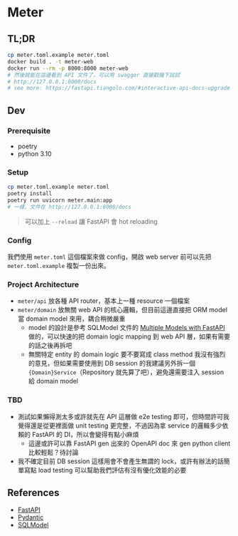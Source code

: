 # Meter

## TL;DR

```bash
cp meter.toml.example meter.toml
docker build . -t meter-web
docker run --rm -p 8000:8000 meter-web
# 然後就能在這邊看到 API 文件了，可以用 swagger 直接戳幾下試試
# http://127.0.0.1:8000/docs
# see more: https://fastapi.tiangolo.com/#interactive-api-docs-upgrade
```

## Dev

### Prerequisite

- poetry
- python 3.10

### Setup

```bash
cp meter.toml.example meter.toml
poetry install
poetry run uvicorn meter.main:app
# 一樣，文件在 http://127.0.0.1:8000/docs
```

> 可以加上 `--reload` 讓 FastAPI 會 hot reloading

### Config

我們使用 `meter.toml` 這個檔案來做 config，開啟 web server 前可以先把 `meter.toml.example` 複製一份出來。

### Project Architecture

- `meter/api` 放各種 API router，基本上一種 resource 一個檔案
- `meter/domain` 放無關 web API 的核心邏輯，但目前這邊直接把 ORM model 當 domain model 來用，耦合稍微嚴重
  - model 的設計是參考 SQLModel 文件的 [Multiple Models with FastAPI](https://sqlmodel.tiangolo.com/tutorial/fastapi/multiple-models/) 做的，可以快速的把 domain logic mapping 到 web API 層，如果有需要的話之後再拆吧
  - 無關特定 entity 的 domain logic 要不要寫成 class method 我沒有強烈的意見，但如果需要使用到 DB session 的我建議另外拆一個 `{Domain}Service`（Repository 就先算了吧），避免還需要注入 session 給 domain model

### TBD

- 測試如果懶得測太多或許就先在 API 這層做 e2e testing 即可，但時間許可我覺得還是從更裡面做 unit testing 更完整，不過因為拿 service 的邏輯多少依賴的 FastAPI 的 DI，所以會變得有點小麻煩
  - 這邊或許可以靠 FastAPI gen 出來的 OpenAPI doc 來 gen python client 比較輕鬆？待討論
- 我不確定目前 DB session 這樣用會不會產生無謂的 lock，或許有辦法的話簡單寫點 load testing 可以幫助我們評估有沒有優化效能的必要

## References

- [FastAPI](https://fastapi.tiangolo.com/)
- [Pydantic](https://docs.pydantic.dev/)
- [SQLModel](https://sqlmodel.tiangolo.com/)
